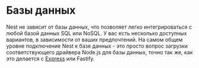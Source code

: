 # Базы данных

Nest не зависит от базы данных, что позволяет легко интегрироваться с любой базой данных SQL или NoSQL. У вас есть 
несколько доступных вариантов, в зависимости от ваших предпочтений. На самом общем уровне подключение Nest к базе 
данных - это просто вопрос загрузки соответствующего драйвера Node.js для базы данных, точно так же, как это делается 
с [Express](https://expressjs.com/en/guide/database-integration.html) или Fastify.


